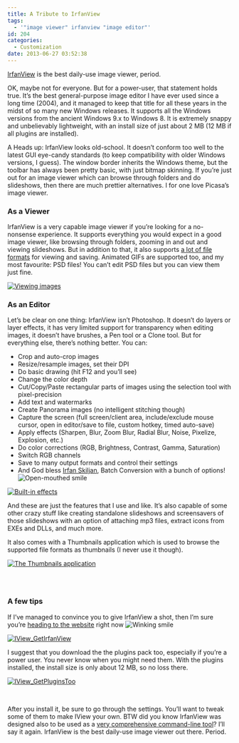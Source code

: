 ```yaml
---
title: A Tribute to IrfanView
tags:
  - '"image viewer" irfanview "image editor"'
id: 204
categories:
  - Customization
date: 2013-06-27 03:52:38
---
```


[IrfanView](http://www.irfanview.com/ "IrfanView Homepage") is the best daily-use image viewer, period.

OK, maybe not for everyone. But for a power-user, that statement holds true. It’s the best general-purpose image editor I have ever used since a long time (2004), and it managed to keep that title for all these years in the midst of so many new Windows releases. It supports all the Windows versions from the ancient Windows 9.x to Windows 8\. It is extremely snappy and unbelievably lightweight, with an install size of just about 2 MB (12 MB if all plugins are installed).

A Heads up: IrfanView looks old-school. It doesn’t conform too well to the latest GUI eye-candy standards (to keep compatibility with older Windows versions, I guess). The window border inherits the Windows theme, but the toolbar has always been pretty basic, with just bitmap skinning. If you’re just out for an image viewer which can browse through folders and do slideshows, then there are much prettier alternatives. I for one love Picasa’s image viewer.

### As a Viewer

IrfanView is a very capable image viewer if you’re looking for a no-nonsense experience. It supports everything you would expect in a good image viewer, like browsing through folders, zooming in and out and viewing slideshows. But in addition to that, it also supports [a lot of file formats](http://www.irfanview.com/main_formats.htm "Supported file formats in IrfanView") for viewing and saving. Animated GIFs are supported too, and my most favourite: PSD files! You can’t edit PSD files but you can view them just fine.

[![Viewing images](http://gtmstechblog.files.wordpress.com/2013/06/iview_viewer_thumb.jpg "Viewing images")](http://gtmstechblog.files.wordpress.com/2013/06/iview_viewer.jpg)

### As an Editor

Let’s be clear on one thing: IrfanView isn’t Photoshop. It doesn’t do layers or layer effects, it has very limited support for transparency when editing images, it doesn’t have brushes, a Pen tool or a Clone tool. But for everything else, there’s nothing better. You can:

*   Crop and auto-crop images  <li>Resize/resample images, set their DPI  <li>Do basic drawing (hit F12 and you’ll see) <li>Change the color depth  <li>Cut/Copy/Paste rectangular parts of images using the selection tool with pixel-precision <li>Add text and watermarks  <li>Create Panorama images (no intelligent stitching though)  <li>Capture the screen (full screen/client area, include/exclude mouse cursor, open in editor/save to file, custom hotkey, timed auto-save) <li>Apply effects (Sharpen, Blur, Zoom Blur, Radial Blur, Noise, Pixelize, Explosion, etc.)  <li>Do color corrections (RGB, Brightness, Contrast, Gamma, Saturation)  <li>Switch RGB channels  <li>Save to many output formats and control their settings  <li>And God bless [Irfan Skiljan](http://www.irfanview.com/main_about.htm "About Irfan Skiljan, the creator of IrfanView"), Batch Conversion with a bunch of options! ![Open-mouthed smile](http://gtmstechblog.files.wordpress.com/2013/06/wlemoticon-openmouthedsmile.png) 

[![Built-in effects](http://gtmstechblog.files.wordpress.com/2013/06/iview_effects_thumb.jpg "Built-in effects")](http://gtmstechblog.files.wordpress.com/2013/06/iview_effects.jpg)

And these are just the features that I use and like. It’s also capable of some other crazy stuff like creating standalone slideshows and screensavers of those slideshows with an option of attaching mp3 files, extract icons from EXEs and DLLs, and much more.

It also comes with a Thumbnails application which is used to browse the supported file formats as thumbnails (I never use it though).

[![The Thumbnails application](http://gtmstechblog.files.wordpress.com/2013/06/iview_thumbnails_thumb.jpg "The Thumbnails application")](http://gtmstechblog.files.wordpress.com/2013/06/iview_thumbnails.jpg)

### &nbsp;

### A few tips

If I’ve managed to convince you to give IrfanView a shot, then I’m sure you’re [heading to the website](http://www.irfanview.com/ "IrfanView Website") right now ![Winking smile](http://gtmstechblog.files.wordpress.com/2013/06/wlemoticon-winkingsmile.png)

[![IView_GetIrfanView](http://gtmstechblog.files.wordpress.com/2013/06/iview_getirfanview_thumb.jpg "Download IrfanView")](http://gtmstechblog.files.wordpress.com/2013/06/iview_getirfanview.jpg)

I suggest that you download the the plugins pack too, especially if you’re a power user. You never know when you might need them. With the plugins installed, the install size is only about 12 MB, so no loss there.

[![IView_GetPluginsToo](http://gtmstechblog.files.wordpress.com/2013/06/iview_getpluginstoo_thumb.jpg "Download Plugins")](http://gtmstechblog.files.wordpress.com/2013/06/iview_getpluginstoo.jpg)

&nbsp;

After you install it, be sure to go through the settings. You’ll want to tweak some of them to make IView your own. BTW did you know IrfanView was designed also to be used as a [very comprehensive command-line tool](http://www.robvanderwoude.com/files/iviewcli.txt "Command-line Magic!")? I’ll say it again. IrfanView is the best daily-use image viewer out there. Period.